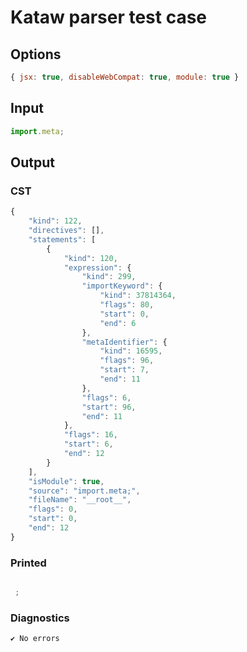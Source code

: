 # Kataw parser test case

## Options

`````js
{ jsx: true, disableWebCompat: true, module: true }
`````

## Input

`````js
import.meta;
`````

## Output

### CST

```javascript
{
    "kind": 122,
    "directives": [],
    "statements": [
        {
            "kind": 120,
            "expression": {
                "kind": 299,
                "importKeyword": {
                    "kind": 37814364,
                    "flags": 80,
                    "start": 0,
                    "end": 6
                },
                "metaIdentifier": {
                    "kind": 16595,
                    "flags": 96,
                    "start": 7,
                    "end": 11
                },
                "flags": 6,
                "start": 96,
                "end": 11
            },
            "flags": 16,
            "start": 6,
            "end": 12
        }
    ],
    "isModule": true,
    "source": "import.meta;",
    "fileName": "__root__",
    "flags": 0,
    "start": 0,
    "end": 12
}
```

### Printed

```javascript

 ; 
```

### Diagnostics

```javascript
✔ No errors
```

